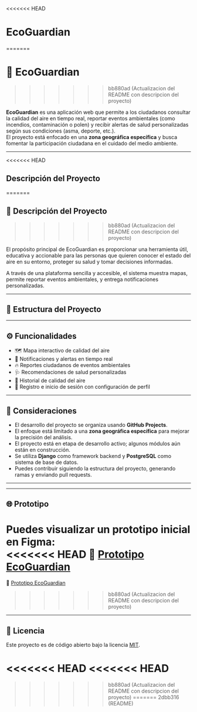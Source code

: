 <<<<<<< HEAD
# EcoGuardian
=======
# 🌿 EcoGuardian
>>>>>>> bb880ad (Actualizacion del README con descripcion del proyecto)

**EcoGuardian** es una aplicación web que permite a los ciudadanos consultar la calidad del aire en tiempo real, reportar eventos ambientales (como incendios, contaminación o polen) y recibir alertas de salud personalizadas según sus condiciones (asma, deporte, etc.).  
El proyecto está enfocado en una **zona geográfica específica** y busca fomentar la participación ciudadana en el cuidado del medio ambiente.

---

<<<<<<< HEAD
## Descripción del Proyecto
=======
## 🧾 Descripción del Proyecto
>>>>>>> bb880ad (Actualizacion del README con descripcion del proyecto)

El propósito principal de EcoGuardian es proporcionar una herramienta útil, educativa y accionable para las personas que quieren conocer el estado del aire en su entorno, proteger su salud y tomar decisiones informadas.  

A través de una plataforma sencilla y accesible, el sistema muestra mapas, permite reportar eventos ambientales, y entrega notificaciones personalizadas.

---

## 📁 Estructura del Proyecto



---

## ⚙️ Funcionalidades

- 🗺️ Mapa interactivo de calidad del aire
- 📢 Notificaciones y alertas en tiempo real
- 🔥 Reportes ciudadanos de eventos ambientales
- 🩺 Recomendaciones de salud personalizadas
- 🧾 Historial de calidad del aire
- 👤 Registro e inicio de sesión con configuración de perfil

---

## 📌 Consideraciones

- El desarrollo del proyecto se organiza usando **GitHub Projects**.
- El enfoque está limitado a una **zona geográfica específica** para mejorar la precisión del análisis.
- El proyecto está en etapa de desarrollo activo; algunos módulos aún están en construcción.
- Se utiliza **Django** como framework backend y **PostgreSQL** como sistema de base de datos.
- Puedes contribuir siguiendo la estructura del proyecto, generando ramas y enviando pull requests.

---

---

## 🌐 Prototipo

Puedes visualizar un prototipo inicial en Figma:  
<<<<<<< HEAD
🔗 [Prototipo EcoGuardian](https://www.figma.com/proto/3gqMd3edEjIf25vP4GZGiY/EcoGuardian?node-id=22-8&t=bIS0fmMzYwTap3u7-1&scaling=scale-down&content-scaling=fixed&page-id=0%3A1&starting-point-node-id=22%3A8)
=======
🔗 [Prototipo EcoGuardian](https://www.figma.com/proto/o4m8Wlj5tJOq97UGAT53SA/EcoRecicla-(Community)?node-id=37-255)
>>>>>>> bb880ad (Actualizacion del README con descripcion del proyecto)

---

## 📄 Licencia

Este proyecto es de código abierto bajo la licencia [MIT](https://opensource.org/licenses/MIT).



<<<<<<< HEAD
<<<<<<< HEAD
=======

>>>>>>> bb880ad (Actualizacion del README con descripcion del proyecto)
=======
>>>>>>> 2dbb316 (README)
